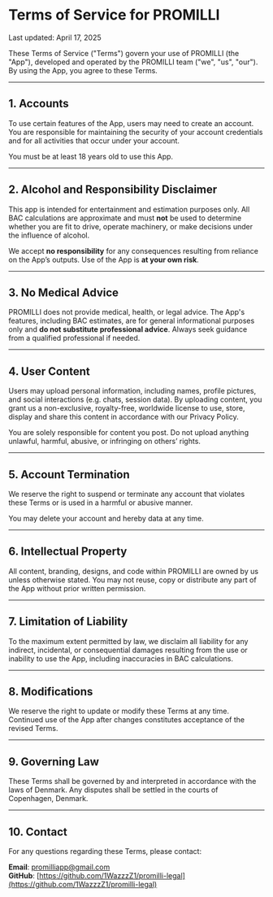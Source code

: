 # Terms of Service for PROMILLI

Last updated: April 17, 2025

These Terms of Service ("Terms") govern your use of PROMILLI (the "App"), developed and operated by the PROMILLI team ("we", "us", "our"). By using the App, you agree to these Terms.

---

## 1. Accounts

To use certain features of the App, users may need to create an account. You are responsible for maintaining the security of your account credentials and for all activities that occur under your account.

You must be at least 18 years old to use this App.

---

## 2. Alcohol and Responsibility Disclaimer

This app is intended for entertainment and estimation purposes only. All BAC calculations are approximate and must **not** be used to determine whether you are fit to drive, operate machinery, or make decisions under the influence of alcohol.

We accept **no responsibility** for any consequences resulting from reliance on the App’s outputs. Use of the App is **at your own risk**.

---

## 3. No Medical Advice

PROMILLI does not provide medical, health, or legal advice. The App's features, including BAC estimates, are for general informational purposes only and **do not substitute professional advice**. Always seek guidance from a qualified professional if needed.

---

## 4. User Content

Users may upload personal information, including names, profile pictures, and social interactions (e.g. chats, session data). By uploading content, you grant us a non-exclusive, royalty-free, worldwide license to use, store, display and share this content in accordance with our Privacy Policy.

You are solely responsible for content you post. Do not upload anything unlawful, harmful, abusive, or infringing on others’ rights.

---

## 5. Account Termination

We reserve the right to suspend or terminate any account that violates these Terms or is used in a harmful or abusive manner.

You may delete your account and hereby data at any time.

---

## 6. Intellectual Property

All content, branding, designs, and code within PROMILLI are owned by us unless otherwise stated. You may not reuse, copy or distribute any part of the App without prior written permission.

---

## 7. Limitation of Liability

To the maximum extent permitted by law, we disclaim all liability for any indirect, incidental, or consequential damages resulting from the use or inability to use the App, including inaccuracies in BAC calculations.

---

## 8. Modifications

We reserve the right to update or modify these Terms at any time. Continued use of the App after changes constitutes acceptance of the revised Terms.

---

## 9. Governing Law

These Terms shall be governed by and interpreted in accordance with the laws of Denmark. Any disputes shall be settled in the courts of Copenhagen, Denmark.

---

## 10. Contact

For any questions regarding these Terms, please contact:

**Email**: promilliapp@gmail.com  
**GitHub**: [https://github.com/1WazzzZ1/promilli-legal](https://github.com/1WazzzZ1/promilli-legal)

